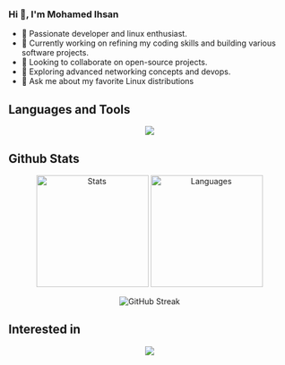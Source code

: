 ### Hi 👋, I'm Mohamed Ihsan 

- 🤖 Passionate developer and linux enthusiast.
- 🔭 Currently working on refining my coding skills and building various software projects.
- 👯 Looking to collaborate on open-source projects.
- 🤔 Exploring advanced networking concepts and devops.
- 💬 Ask me about my favorite Linux distributions

## Languages and Tools
<p align="center">
  <img src="https://skillicons.dev/icons?i=bash,c,java,py,go,react,nodejs,mysql,idea,vim,vscode,&perline=7" />
</p>

## Github Stats
<div align="center">
  <img src="https://github-readme-stats-sigma-seven-18.vercel.app/api?username=pmihsan&theme=tokyonight&card_width=250" alt="Stats" style="height: 200px">
  <img src="https://github-readme-stats-sigma-seven-18.vercel.app/api/top-langs?username=pmihsan&theme=tokyonight&hide=lex,yacc,jupyter%20notebook&layout=compact&langs_count=5&card_width=200" alt="Languages" style="height: 200px;">
</div>

<p align="center">
  <img src="https://github-readme-streak-stats-phi-silk.vercel.app/?user=pmihsan&theme=tokyonight" alt="GitHub Streak">
</p>

## Interested in
<p align="center">
<img src="https://skillicons.dev/icons?i=linux,docker,kubernetes" />
</p>

<!--
## Github stats
![Stats](https://github-readme-stats.vercel.app/api?username=pmihsan)
![Top Languages](https://github-readme-stats-git-masterrstaa-rickstaa.vercel.app/api/top-langs/?username=pmihsan&theme=tokyonight&hide=lex,yacc&langs_count=3)
-->

<!--
**pmihsan/pmihsan** is a ✨ _special_ ✨ repository because its `README.md` (this file) appears on your GitHub profile.

Here are some ideas to get you started:

- 🔭 I’m currently working on ...
- 🌱 I’m currently learning ...
- 👯 I’m looking to collaborate on ...
- 🤔 I’m looking for help with ...
- 💬 Ask me about ...
- 📫 How to reach me: ...
- 😄 Pronouns: ...
- ⚡ Fun fact: ...
-->
